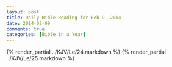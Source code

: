 ```yaml
---
layout: post
title: Daily Bible Reading for Feb 9, 2014
date: 2014-02-09
comments: true
categories: [Bible in a Year]
---
```

{% render_partial ../KJV/Le/24.markdown %}
{% render_partial ../KJV/Le/25.markdown %}
